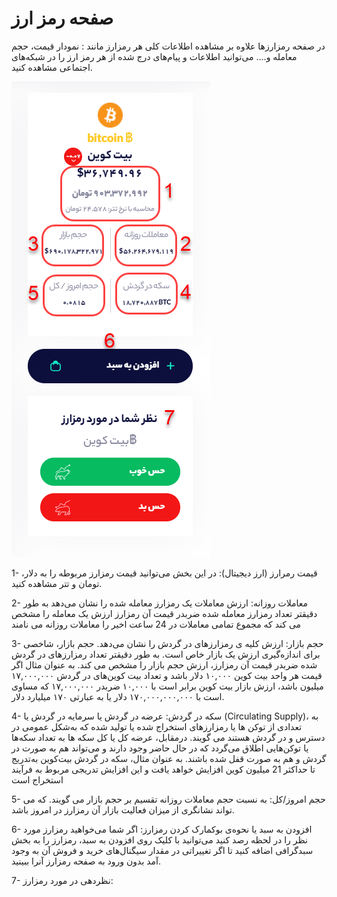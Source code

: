 # صفحه رمز ارز

در صفحه رمزارزها علاوه بر مشاهده اطلاعات کلی هر رمزارز مانند : نمودار قیمت، حجم معامله و.... می‌توانید اطلاعات و پیام‌های درج شده از هر رمز ارز را در شبکه‌های اجتماعی مشاهده کنید.

![](../.gitbook/assets/sfhh-rmz-arz.png)

1- قیمت رمرارز \(ارز دیجیتال\): در این بخش می‌توانید قیمت رمزارز مربوطه را به دلار، تومان و تتر مشاهده کنید.

2- معاملات روزانه: ارزش معاملات یک رمزارز معامله شده را نشان می‌دهد به طور دقیقتر تعداد رمزارز معامله شده ضربدر قیمت آن رمزارز ارزش یک معامله را مشخص می کند که مجموع تمامی معاملات در 24 ساعت اخیر را معاملات روزانه می نامند

3- حجم بازار: ارزش کلیه ی رمزارزهای در گردش را نشان می‌دهد. حجم بازار، شاخصی برای اندازه‌گیری ارزش یک بازار خاص است. به طور دقیقتر تعداد رمزارزهای در گردش شده ضربدر قیمت آن رمزارز، ارزش حجم بازار را مشخص می کند. به عنوان مثال اگر قیمت هر واحد بیت کوین ۱۰,۰۰۰ دلار باشد و تعداد بیت کوین‌های در گردش ۱۷,۰۰۰,۰۰۰ میلیون باشد، ارزش بازار بیت کوین برابر است با ۱۰,۰۰۰ ضربدر ۱۷,۰۰۰,۰۰۰ که مساوی است با ۱۷۰,۰۰۰,۰۰۰,۰۰۰ دلار یا به عبارتی ۱۷۰ میلیارد دلار.

4- سکه در گردش: عرضه در گردش یا سرمایه در گردش یا \(Circulating Supply\)، به تعدادی از توکن ها یا رمزارزهای استخراج شده یا تولید شده که به‌شکل عمومی در دسترس و در گردش هستند می گویند. درمقابل، عرضه کل یا کل سکه ها به تعداد سکه‌ها یا توکن‌هایی اطلاق می‌گردد که در حال حاضر وجود دارند و می‌تواند هم به صورت در گردش و هم به صورت قفل شده‌ باشند. به عنوان مثال، سکه در گردش بیت‌کوین به‌تدریج تا حداکثر 21 میلیون کوین افزایش خواهد یافت و این افزایش تدریجی مربوط به فرآیند استخراج است

5- حجم امروز/کل: به نسبت حجم معاملات روزانه تقسیم بر حجم بازار می گویند. که می تواند نشانگری از میزان فعالیت بازار آن رمزارز در امروز باشد.

6- افزودن به سبد  یا نحوه‌ی بوکمارک کردن رمزارز: اگر شما می‌خواهید رمزارز مورد نظر را در لحظه رصد کنید می‌توانید با کلیک روی افزودن به سبد، رمزارز را به بخش سبدگرافی اضافه کنید تا اگر تغییراتی در مقدار سیگنال‌های خرید و فروش آن به وجود آمد بدون ورود به صفحه رمزارز آنرا ببینید.

7- نظردهی در مورد رمزارز:


